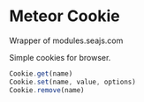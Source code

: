 # Meteor Cookie

Wrapper of modules.seajs.com

Simple cookies for browser.
```js
Cookie.get(name)
Cookie.set(name, value, options)
Cookie.remove(name)
```